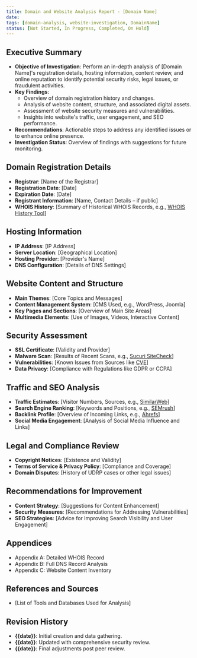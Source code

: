 ```yaml
---
title: Domain and Website Analysis Report - [Domain Name]
date:
tags: [domain-analysis, website-investigation, DomainName]
status: [Not Started, In Progress, Completed, On Hold]
---
```


## Executive Summary
- **Objective of Investigation**: Perform an in-depth analysis of [Domain Name]'s registration details, hosting information, content review, and online reputation to identify potential security risks, legal issues, or fraudulent activities.
- **Key Findings**:
  - Overview of domain registration history and changes.
  - Analysis of website content, structure, and associated digital assets.
  - Assessment of website security measures and vulnerabilities.
  - Insights into website's traffic, user engagement, and SEO performance.
- **Recommendations**: Actionable steps to address any identified issues or to enhance online presence.
- **Investigation Status**: Overview of findings with suggestions for future monitoring.

## Domain Registration Details
- **Registrar**: [Name of the Registrar]
- **Registration Date**: [Date]
- **Expiration Date**: [Date]
- **Registrant Information**: [Name, Contact Details – if public]
- **WHOIS History**: [Summary of Historical WHOIS Records, e.g., [WHOIS History Tool](https://whoisrequest.com/history)]

## Hosting Information
- **IP Address**: [IP Address]
- **Server Location**: [Geographical Location]
- **Hosting Provider**: [Provider's Name]
- **DNS Configuration**: [Details of DNS Settings]

## Website Content and Structure
- **Main Themes**: [Core Topics and Messages]
- **Content Management System**: [CMS Used, e.g., WordPress, Joomla]
- **Key Pages and Sections**: [Overview of Main Site Areas]
- **Multimedia Elements**: [Use of Images, Videos, Interactive Content]

## Security Assessment
- **SSL Certificate**: [Validity and Provider]
- **Malware Scan**: [Results of Recent Scans, e.g., [Sucuri SiteCheck](https://sitecheck.sucuri.net/)]
- **Vulnerabilities**: [Known Issues from Sources like [CVE](https://cve.mitre.org/)]
- **Data Privacy**: [Compliance with Regulations like GDPR or CCPA]

## Traffic and SEO Analysis
- **Traffic Estimates**: [Visitor Numbers, Sources, e.g., [SimilarWeb](https://www.similarweb.com/)]
- **Search Engine Ranking**: [Keywords and Positions, e.g., [SEMrush](https://www.semrush.com/)]
- **Backlink Profile**: [Overview of Incoming Links, e.g., [Ahrefs](https://ahrefs.com/)]
- **Social Media Engagement**: [Analysis of Social Media Influence and Links]

## Legal and Compliance Review
- **Copyright Notices**: [Existence and Validity]
- **Terms of Service & Privacy Policy**: [Compliance and Coverage]
- **Domain Disputes**: [History of UDRP cases or other legal issues]

## Recommendations for Improvement
- **Content Strategy**: [Suggestions for Content Enhancement]
- **Security Measures**: [Recommendations for Addressing Vulnerabilities]
- **SEO Strategies**: [Advice for Improving Search Visibility and User Engagement]

## Appendices
- Appendix A: Detailed WHOIS Record
- Appendix B: Full DNS Record Analysis
- Appendix C: Website Content Inventory

## References and Sources
- [List of Tools and Databases Used for Analysis]

## Revision History
- **{{date}}**: Initial creation and data gathering.
- **{{date}}**: Updated with comprehensive security review.
- **{{date}}**: Final adjustments post peer review.
